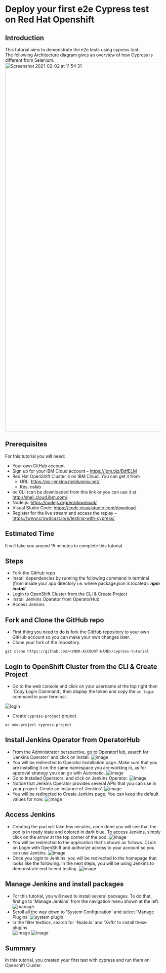 # Deploy your first e2e Cypress test on Red Hat Openshift

## Introduction

This tutorial aims to demonstrate the e2e tests using cypress tool.
<br>The following Architecture diagram gives an overview of how Cypress is different from Selenium.
<img width="1194" alt="Screenshot 2021-02-02 at 11 54 31" src="https://user-images.githubusercontent.com/78303150/106593877-a2062480-6551-11eb-8732-7951c157f9e8.png">

## Prerequisites

For this tutorial you will need:

- Your own GitHub account
- Sign up for your IBM Cloud account – https://ibm.biz/BdfELM
- Red Hat OpenShift Cluster 4 on IBM Cloud. You can get it from
  - URL: https://oc-jenkins.mybluemix.net/
  - Key: oslab
- oc CLI (can be downloaded from this link or you can use it at http://shell.cloud.ibm.com/.
- Node.js: https://nodejs.org/en/download/
- Visual Studio Code: https://code.visualstudio.com/download
- Register for the live stream and access the replay – https://www.crowdcast.io/e/testing-with-cypress/


## Estimated Time

It will take you around 15 minutes to complete this tutorial.

## Steps

- Fork the GitHub repo
- Install dependencies by running the following command in terminal (from inside your app directory i.e. where package.json is located): <I><B>npm install </I></B>
- Login to OpenShift Cluster from the CLI & Create Project
- Install Jenkins Operator from OperatorHub
- Access Jenkins 
## Fork and Clone the GitHub repo

- First thing you need to do is fork the GitHub repository to your own GitHub account so you can make your own changes later.
- Clone your fork of the repository.<br>

```
git clone https://github.com/<YOUR-ACCOUNT-NAME>/cypress-tutorial
```
## Login to OpenShift Cluster from the CLI & Create Project
- Go to the web console and click on your username at the top right then 'Copy Login Command', then display the token and copy the ```oc login``` command in your terminal.

![login](https://user-images.githubusercontent.com/36239840/97104809-26821500-16d0-11eb-936e-c2b7fb914523.JPG)
- Create ```cypress-project``` project.
```
oc new-project cypress-project
```
## Install Jenkins Operator from OperatorHub
- From the Administrator perspective, go to OperatorHub, search for 'Jenkins Operator' and click on install.
![image](https://user-images.githubusercontent.com/36239840/107520994-74f9e780-6bcb-11eb-8859-33e4a5258672.png)
- You will be redirected to Operator Installation page. Make sure that you are installing it on the same namespace you are working in, as for approval strategy you can go with Automatic.
![image](https://user-images.githubusercontent.com/36239840/107521118-9a86f100-6bcb-11eb-88e0-9dea6ecbaf27.png)
- Go to Installed Operators, and click on Jenkins Operator.
![image](https://user-images.githubusercontent.com/36239840/107522810-817f3f80-6bcd-11eb-8da7-92015613f505.png)
- Notice that Jenkins Operator provides several APIs that you can use in your project. Create an instance of 'Jenkins'.
![image](https://user-images.githubusercontent.com/36239840/107522948-a96ea300-6bcd-11eb-8f75-0505ccd08375.png)
- You will be redirected to Create Jenkins page, You can keep the default values for now.
![image](https://user-images.githubusercontent.com/36239840/107523302-05392c00-6bce-11eb-90eb-ce9ca13106b2.png)
## Access Jenkins
- Creating the pod will take few minutes, once done you will see that the pod is in ready state and colored in dark blue. To access Jenkins, simply click on the arrow at the top corner of the pod.
![image](https://user-images.githubusercontent.com/36239840/107650481-f74fdd80-6c97-11eb-92ab-5bf13a0e27cb.png)
- You will be redirected to the application that's shown as follows. CLick on Login with OpenShift and authorize access to your account so you can use Jenkins.
![image](https://user-images.githubusercontent.com/36239840/107650596-1a7a8d00-6c98-11eb-8cf4-7d027d8efd8c.png)
- Once you login to Jenkins, you will be redirected to the homepage that looks like the following. In the next steps, you will be using Jenkins to demonstrate end to end testing.
![image](https://user-images.githubusercontent.com/36239840/107651735-49ddc980-6c99-11eb-9283-e7c08540f4d2.png)
## Manage Jenkins and install packages
- For this tutorial, you will need to install several packages. To do that, first go to 'Manage Jenkins' from the navigation menu shown at the left.
![manage](https://user-images.githubusercontent.com/36239840/107872100-1da49180-6ec1-11eb-88a6-4316a80e38f9.JPG)
- Scroll all the way down to 'System Configuration' and select 'Manage Plugins'
![system plugin](https://user-images.githubusercontent.com/36239840/107872130-5e040f80-6ec1-11eb-9be0-13d84b46eb6a.JPG)
- In the filter textbox, search for 'NodeJs' and 'Xvfb' to install these plugins.\
![image](https://user-images.githubusercontent.com/36239840/107872345-2e560700-6ec3-11eb-8e25-89f8fb5a9278.png)
![image](https://user-images.githubusercontent.com/36239840/107872375-60ffff80-6ec3-11eb-9c30-e0d649978ffb.png)


## Summary

In this tutorial, you created your first test with cypress and run them on Openshift Cluster.
